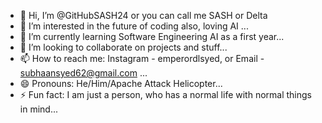 - 👋 Hi, I’m @GitHubSASH24 or you can call me SASH or Delta
- 👀 I’m interested in the future of coding also, loving AI ...
- 🌱 I’m currently learning Software Engineering AI as a first year...
- 💞️ I’m looking to collaborate on projects and stuff...
- 📫 How to reach me: Instagram - emperordlsyed, or Email - subhaansyed62@gmail.com ...
- 😄 Pronouns: He/Him/Apache Attack Helicopter...
- ⚡ Fun fact: I am just a person, who has a normal life with normal things in mind...

<!---
GitHubSASH24/GitHubSASH24 is a ✨ special ✨ repository because its `README.md` (this file) appears on your GitHub profile.
You can click the Preview link to take a look at your changes.
--->
